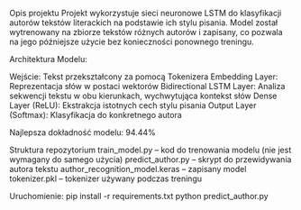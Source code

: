 Opis projektu
Projekt wykorzystuje sieci neuronowe LSTM do klasyfikacji autorów tekstów literackich na podstawie ich stylu pisania. Model został wytrenowany na zbiorze tekstów różnych autorów i zapisany, co pozwala na jego późniejsze użycie bez konieczności ponownego treningu.

Architektura Modelu:

Wejście: Tekst przekształcony za pomocą Tokenizera
Embedding Layer: Reprezentacja słów w postaci wektorów
Bidirectional LSTM Layer: Analiza sekwencji tekstu w obu kierunkach, wychwytująca kontekst słów
Dense Layer (ReLU): Ekstrakcja istotnych cech stylu pisania
Output Layer (Softmax): Klasyfikacja do konkretnego autora

Najlepsza dokładność modelu: 94.44%

Struktura repozytorium
train_model.py – kod do trenowania modelu (nie jest wymagany do samego użycia)
predict_author.py – skrypt do przewidywania autora tekstu
author_recognition_model.keras – zapisany model
tokenizer.pkl – tokenizer używany podczas treningu

Uruchomienie:
pip install -r requirements.txt
python predict_author.py
